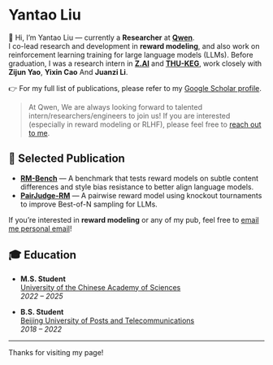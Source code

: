 # Yantao Liu

👋 Hi, I’m Yantao Liu — currently a **Researcher** at [**Qwen**](https://qwen.ai).  
I co-lead research and development in **reward modeling**, and also work on reinforcement learning training for large language models (LLMs).
Before graduation, I was a research intern in [**Z.AI**](https://z.ai/) and [**THU-KEG**](https://keg.cs.tsinghua.edu.cn/team), work closely with **Zijun Yao**, **Yixin Cao** And **Juanzi Li**.

👉 For my full list of publications, please refer to my [Google Scholar profile](https://scholar.google.com/citations?user=CKieAy4AAAAJ&hl=en&oi=sra).

> At Qwen, We are always looking forward to talented intern/researchers/engineers to join us! If you are interested (especially in reward modeling or RLHF), please feel free to [reach out to me](mailto:jiawei.lyt@alibaba-inc.com).

## 🚀 Selected Publication
- [**RM-Bench**](https://arxiv.org/abs/2410.16184) — A benchmark that tests reward models on subtle content differences and style bias resistance to better align language models.
- [**PairJudge-RM**](https://arxiv.org/html/2501.13007v2) — A pairwise reward model using knockout tournaments to improve Best-of-N sampling for LLMs.

If you’re interested in **reward modeling** or any of my pub, feel free to [email me personal email](mailto:ricardoliu@outlook.com)!

## 🎓 Education
- **M.S. Student**  
  [University of the Chinese Academy of Sciences](https://www.ucas.ac.cn/)  
  *2022 – 2025*
  
- **B.S. Student**  
  [Beijing University of Posts and Telecommunications](https://www.bupt.edu.cn/)  
  *2018 – 2022*



---

Thanks for visiting my page!
